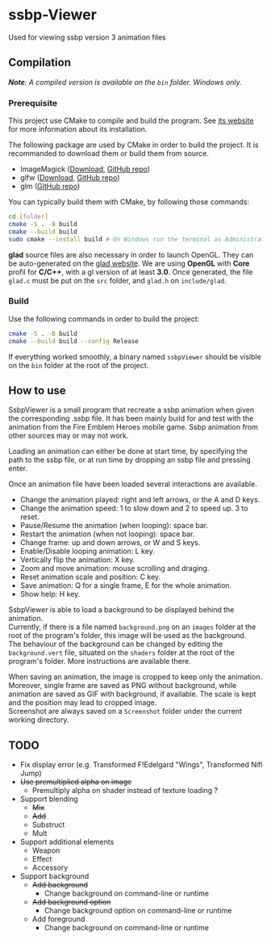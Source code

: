 # ssbp-Viewer
Used for viewing ssbp version 3 animation files

## Compilation

<i>**Note**: A compiled version is available on the `bin` folder. Windows only.</i>

### Prerequisite

This project use CMake to compile and build the program. See [its website](https://cmake.org/install/) for more information about its installation.

The following package are used by CMake in order to build the project. It is recommanded to download them or build them from source.

* ImageMagick ([Download](https://imagemagick.org/script/download.php), [GitHub repo](https://github.com/ImageMagick/ImageMagick))
* glfw ([Download](https://www.glfw.org/download.html), [GitHub repo](https://github.com/glfw/glfw))
* glm ([GitHub repo](https://github.com/g-truc/glm))

You can typically build them with CMake, by following those commands:

```bash
cd [folder]
cmake -S . -B build
cmake --build build
sudo cmake --install build # On Windows run the terminal as Administrator
```

**glad** source files are also necessary in order to launch OpenGL. They can be auto-generated on the [glad website](https://glad.dav1d.de). We are using **OpenGL** with **Core** profil for **C/C++**, with a gl version of at least **3.0**. Once generated, the file `glad.c` must be put on the `src` folder, and `glad.h` on `include/glad`.

### Build

Use the following commands in order to build the project:

```bash
cmake -S . -B build
cmake --build build --config Release
```

If everything worked smoothly, a binary named `ssbpViewer` should be visible on the `bin` folder at the root of the project.

## How to use

SsbpViewer is a small program that recreate a ssbp animation when given the corresponding .ssbp file. It has been mainly build for and test with the animation from the Fire Emblem Heroes mobile game. Ssbp animation from other sources may or may not work.

Loading an animation can either be done at start time, by specifying the path to the ssbp file, or at run time by dropping an ssbp file and pressing enter.

Once an animation file have been loaded several interactions are available.
* Change the animation played: right and left arrows, or the A and D keys.
* Change the animation speed: 1 to slow down and 2 to speed up. 3 to reset.
* Pause/Resume the animation (when looping): space bar.
* Restart the animation (when not looping): space bar.
* Change frame: up and down arrows, or W and S keys.
* Enable/Disable looping animation: L key.
* Vertically flip the animation: X key.
* Zoom and move animation: mouse scrolling and draging.
* Reset animation scale and position: C key.
* Save animation: Q for a single frame, E for the whole animation.
* Show help: H key.

SsbpViewer is able to load a background to be displayed behind the animation.<br>
Currently, if there is a file named `background.png` on an `images` folder at the root of the program's folder, this image will be used as the background.<br>
The behaviour of the background can be changed by editing the `background.vert` file, situated on the `shaders` folder at the root of the program's folder. More instructions are available there.

When saving an animation, the image is cropped to keep only the animation. Moreover, single frame are saved as PNG without background, while animation are saved as GIF with background, if available. The scale is kept and the position may lead to cropped image.<br>
Screenshot are always saved on a `Screenshot` folder under the current working directory.

## TODO

* Fix display error (e.g. Transformed F!Edelgard "Wings", Transformed Nifl Jump)
* ~~Use premultiplied alpha on image~~
  * Premultiply alpha on shader instead of texture loading ?
* Support blending
  * ~~Mix~~
  * ~~Add~~
  * Substruct
  * Mult
* Support additional elements
  * Weapon
  * Effect
  * Accessory
* Support background
  * ~~Add background~~
    * Change background on command-line or runtime
  * ~~Add background option~~
    * Change background option on command-line or runtime
  * Add foreground
    * Change background on command-line or runtime